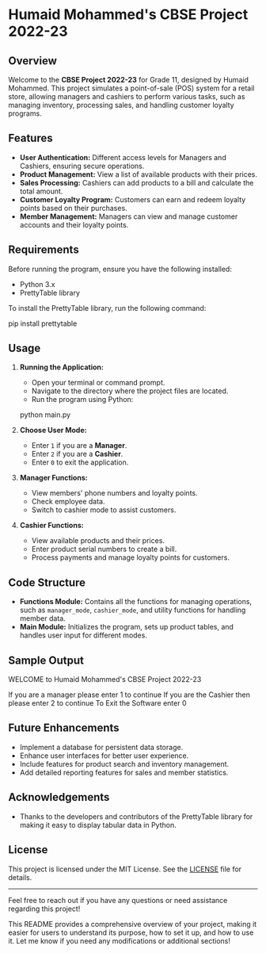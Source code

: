 # Humaid Mohammed's CBSE Project 2022-23

## Overview

Welcome to the **CBSE Project 2022-23** for Grade 11, designed by Humaid Mohammed. This project simulates a point-of-sale (POS) system for a retail store, allowing managers and cashiers to perform various tasks, such as managing inventory, processing sales, and handling customer loyalty programs.

## Features

- **User Authentication:** Different access levels for Managers and Cashiers, ensuring secure operations.
- **Product Management:** View a list of available products with their prices.
- **Sales Processing:** Cashiers can add products to a bill and calculate the total amount.
- **Customer Loyalty Program:** Customers can earn and redeem loyalty points based on their purchases.
- **Member Management:** Managers can view and manage customer accounts and their loyalty points.

## Requirements

Before running the program, ensure you have the following installed:

- Python 3.x
- PrettyTable library

To install the PrettyTable library, run the following command:

pip install prettytable

## Usage

1. **Running the Application:**
   - Open your terminal or command prompt.
   - Navigate to the directory where the project files are located.
   - Run the program using Python:

   python main.py

2. **Choose User Mode:**
   - Enter `1` if you are a **Manager**.
   - Enter `2` if you are a **Cashier**.
   - Enter `0` to exit the application.

3. **Manager Functions:**
   - View members' phone numbers and loyalty points.
   - Check employee data.
   - Switch to cashier mode to assist customers.

4. **Cashier Functions:**
   - View available products and their prices.
   - Enter product serial numbers to create a bill.
   - Process payments and manage loyalty points for customers.

## Code Structure

- **Functions Module:** Contains all the functions for managing operations, such as `manager_mode`, `cashier_mode`, and utility functions for handling member data.
- **Main Module:** Initializes the program, sets up product tables, and handles user input for different modes.

## Sample Output


WELCOME to Humaid Mohammed's CBSE Project 2022-23

If you are a manager please enter 1 to continue
If you are the Cashier then please enter 2 to continue
To Exit the Software enter 0

## Future Enhancements

- Implement a database for persistent data storage.
- Enhance user interfaces for better user experience.
- Include features for product search and inventory management.
- Add detailed reporting features for sales and member statistics.

## Acknowledgements

- Thanks to the developers and contributors of the PrettyTable library for making it easy to display tabular data in Python.

## License

This project is licensed under the MIT License. See the [LICENSE](LICENSE) file for details.

---

Feel free to reach out if you have any questions or need assistance regarding this project!



This README provides a comprehensive overview of your project, making it easier for users to understand its purpose, how to set it up, and how to use it. Let me know if you need any modifications or additional sections!

